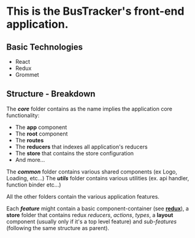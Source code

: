 # This is the BusTracker's front-end application.
## Basic Technologies
* React
* Redux
* Grommet

## Structure - Breakdown
The ***core*** folder contains as the name implies the application core
functionality:
* The **app** component
* The **root** component
* The **routes**
* The **reducers** that indexes all application's reducers
* The **store** that contains the store configuration
* And more...

The ***common*** folder contains various shared components (ex Logo, Loading, etc...)
The ***utils*** folder contains various utilities (ex. api handler, function binder etc...)

All the other folders contain the various application features.

Each ***feature*** might contain a basic component-container (see [**redux**](http://redux.js.org/)), a **store** folder that contains redux *reducers*, *actions*, *types*, a **layout** component (usually only if it's a top level feature) and *sub-features* (following the same structure as parent).

